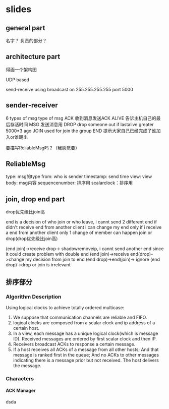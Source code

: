 # slides

## general part
名字？
负责的部分？

## architecture part
得画一个架构图

UDP based

send-receive using broadcast on 255.255.255.255 port 5000

## sender-receiver

6 types of msg
type of msg
ACK 收到消息发送ACK
ALIVE 告诉主机自己的最后存活时间
MSG 发送消息用
DROP drop someone out if lastalive greater 5000*3 ago
JOIN used for join the group
END 提示大家自己已经完成了谁加入or谁踢出

要描写ReliableMsg吗？（我感觉要）

## ReliableMsg

type: msg的type
from: who is sender
timestamp: send time
view: view
body: msg内容
sequencenumber: 排序用
scalarclock：排序用

## join, drop end part

drop优先级比join高

end is a decision of who join or who leave, i cannt send 2 different end if didn't receive end from another client
i can change my end only if i receive a end from another client
only 1 change of member can happen join or drop(drop优先级比join高)

(end join)->receive drop-> shadowremoveip, i cannt send another end since it could create problem with double end
(end join)->receive end(drop)->change my decision from join to end
(end drop)->end(join)-> ignore
(end drop)->drop or join is irrelevant

## 排序部分

### Algorithm Description

Using logical clocks to achieve totally ordered multicase:
1) We suppose that communication channels are reliable and FIFO. 
2) logical clocks are composed from a scalar clock and ip address of a certain host.
3) In a view, each message has a unique logical clock(which is message ID). Received messages are ordered by first scalar clock and then IP.
4) Receivers broadcast ACKs to response a certain message.
5) If a host receives all ACKs of a message from all other hosts; And that message is ranked first in the queue; And no ACKs to other messages indicating there is a message prior but not received. The host delivers the message.

### Characters
#### ACK Manager
dsda
